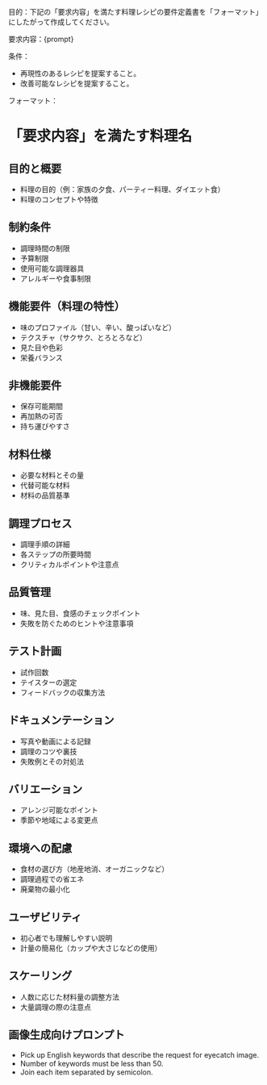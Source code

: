 目的：下記の「要求内容」を満たす料理レシピの要件定義書を「フォーマット」にしたがって作成してください。

要求内容：{prompt}

条件：
- 再現性のあるレシピを提案すること。
- 改善可能なレシピを提案すること。

フォーマット：

# 「要求内容」を満たす料理名

## 目的と概要
- 料理の目的（例：家族の夕食、パーティー料理、ダイエット食）
- 料理のコンセプトや特徴

## 制約条件
- 調理時間の制限
- 予算制限
- 使用可能な調理器具
- アレルギーや食事制限

## 機能要件（料理の特性）
- 味のプロファイル（甘い、辛い、酸っぱいなど）
- テクスチャ（サクサク、とろとろなど）
- 見た目や色彩
- 栄養バランス

## 非機能要件
- 保存可能期間
- 再加熱の可否
- 持ち運びやすさ

## 材料仕様
- 必要な材料とその量
- 代替可能な材料
- 材料の品質基準

## 調理プロセス
- 調理手順の詳細
- 各ステップの所要時間
- クリティカルポイントや注意点

## 品質管理
- 味、見た目、食感のチェックポイント
- 失敗を防ぐためのヒントや注意事項

## テスト計画
- 試作回数
- テイスターの選定
- フィードバックの収集方法

## ドキュメンテーション
- 写真や動画による記録
- 調理のコツや裏技
- 失敗例とその対処法

## バリエーション
- アレンジ可能なポイント
- 季節や地域による変更点

## 環境への配慮
- 食材の選び方（地産地消、オーガニックなど）
- 調理過程での省エネ
- 廃棄物の最小化

## ユーザビリティ
- 初心者でも理解しやすい説明
- 計量の簡易化（カップや大さじなどの使用）

## スケーリング
- 人数に応じた材料量の調整方法
- 大量調理の際の注意点

## 画像生成向けプロンプト
- Pick up English keywords that describe the request for eyecatch image.
- Number of keywords must be less than 50.
- Join each item separated by semicolon.
